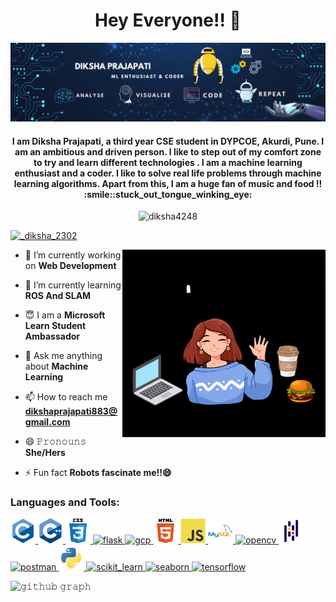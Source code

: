 <h1 align="center">Hey Everyone!! 👋</h1>

![Banner]( https://github.com/Diksha4248/Diksha4248/blob/main/Banner.gif)

<h4 align="center">I am Diksha Prajapati, a third year CSE student in DYPCOE, Akurdi, Pune.
I am an ambitious and driven person. I like to step out of my comfort zone to try and learn different technologies . I am a machine learning enthusiast and a coder. I like to solve real life problems through machine learning algorithms. Apart from this, I am a huge fan of music and food !!
:smile::stuck_out_tongue_winking_eye: </h4>


<p align="center">
  <img src="https://komarev.com/ghpvc/?username=diksha4248&label=Profile%20views&color=0e75b6&style=flat" alt="diksha4248" />   
  
</p>
<!-- <p align="center">
  <code>
</p> -->


<p align="left"> <a href="https://twitter.com/_diksha_2302" target="blank"><img src="https://img.shields.io/twitter/follow/_diksha_2302?logo=twitter&style=for-the-badge" alt="_diksha_2302" /></a> </p>

<a target="_blank">
  <img align="right" height="300" width="325" alt="GIF" src="https://github.com/Diksha4248/Diksha4248/blob/main/GIF2.gif">
</a>

- 🔭 I’m currently working on **Web Development**

- 🌱 I’m currently learning **ROS And SLAM**

- 😇 I am a **Microsoft Learn Student Ambassador**

- 💬 Ask me anything about **Machine Learning**

- 📫 How to reach me **dikshaprajapati883@gmail.com**

- 😄 𝙿𝚛𝚘𝚗𝚘𝚞𝚗𝚜 **She/Hers**

- ⚡ Fun fact **Robots fascinate me!!😄**

<h3 align="left">Languages and Tools:</h3>
<p align="left"> <a href="https://www.cprogramming.com/" target="_blank" rel="noreferrer"> <img src="https://raw.githubusercontent.com/devicons/devicon/master/icons/c/c-original.svg" alt="c" width="40" height="40"/> </a> <a href="https://www.w3schools.com/cpp/" target="_blank" rel="noreferrer"> <img src="https://raw.githubusercontent.com/devicons/devicon/master/icons/cplusplus/cplusplus-original.svg" alt="cplusplus" width="40" height="40"/> </a> <a href="https://www.w3schools.com/css/" target="_blank" rel="noreferrer"> <img src="https://raw.githubusercontent.com/devicons/devicon/master/icons/css3/css3-original-wordmark.svg" alt="css3" width="40" height="40"/> </a> <a href="https://flask.palletsprojects.com/" target="_blank" rel="noreferrer"> <img src="https://www.vectorlogo.zone/logos/pocoo_flask/pocoo_flask-icon.svg" alt="flask" width="40" height="40"/> </a> <a href="https://cloud.google.com" target="_blank" rel="noreferrer"> <img src="https://www.vectorlogo.zone/logos/google_cloud/google_cloud-icon.svg" alt="gcp" width="40" height="40"/> </a> <a href="https://www.w3.org/html/" target="_blank" rel="noreferrer"> <img src="https://raw.githubusercontent.com/devicons/devicon/master/icons/html5/html5-original-wordmark.svg" alt="html5" width="40" height="40"/> </a> <a href="https://developer.mozilla.org/en-US/docs/Web/JavaScript" target="_blank" rel="noreferrer"> <img src="https://raw.githubusercontent.com/devicons/devicon/master/icons/javascript/javascript-original.svg" alt="javascript" width="40" height="40"/> </a> <a href="https://www.mysql.com/" target="_blank" rel="noreferrer"> <img src="https://raw.githubusercontent.com/devicons/devicon/master/icons/mysql/mysql-original-wordmark.svg" alt="mysql" width="40" height="40"/> </a> <a href="https://opencv.org/" target="_blank" rel="noreferrer"> <img src="https://www.vectorlogo.zone/logos/opencv/opencv-icon.svg" alt="opencv" width="40" height="40"/> </a> <a href="https://pandas.pydata.org/" target="_blank" rel="noreferrer"> <img src="https://raw.githubusercontent.com/devicons/devicon/2ae2a900d2f041da66e950e4d48052658d850630/icons/pandas/pandas-original.svg" alt="pandas" width="40" height="40"/> </a> <a href="https://postman.com" target="_blank" rel="noreferrer"> <img src="https://www.vectorlogo.zone/logos/getpostman/getpostman-icon.svg" alt="postman" width="40" height="40"/> </a> <a href="https://www.python.org" target="_blank" rel="noreferrer"> <img src="https://raw.githubusercontent.com/devicons/devicon/master/icons/python/python-original.svg" alt="python" width="40" height="40"/> </a> <a href="https://scikit-learn.org/" target="_blank" rel="noreferrer"> <img src="https://upload.wikimedia.org/wikipedia/commons/0/05/Scikit_learn_logo_small.svg" alt="scikit_learn" width="40" height="40"/> </a> <a href="https://seaborn.pydata.org/" target="_blank" rel="noreferrer"> <img src="https://seaborn.pydata.org/_images/logo-mark-lightbg.svg" alt="seaborn" width="40" height="40"/> </a> <a href="https://www.tensorflow.org" target="_blank" rel="noreferrer"> <img src="https://www.vectorlogo.zone/logos/tensorflow/tensorflow-icon.svg" alt="tensorflow" width="40" height="40"/> </a> </p>


![𝚐𝚒𝚝𝚑𝚞𝚋 𝚐𝚛𝚊𝚙𝚑](https://activity-graph.herokuapp.com/graph?username=diksha4248&theme=react-dark&hide_border=true&area=true)



